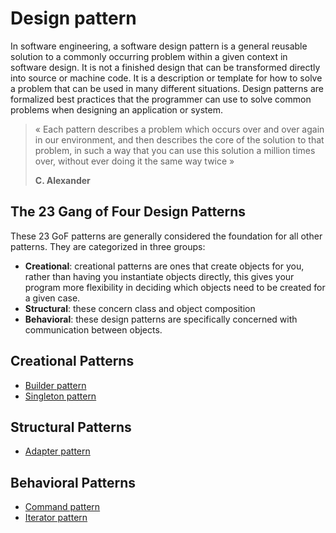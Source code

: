 # Design pattern 

In software engineering, a software design pattern is a general reusable solution to a commonly occurring problem within a given context in software design. It is not a finished design that can be transformed directly into source or machine code. It is a description or template for how to solve a problem that can be used in many different situations. Design patterns are formalized best practices that the programmer can use to solve common problems when designing an application or system.

> « Each pattern describes a problem which occurs over and over
> again in our environment, and then describes the core of the solution
> to that problem, in such a way that you can use this solution a million
> times over, without ever doing it the same way twice »
> 
> **C. Alexander**

## The 23 Gang of Four Design Patterns 

These 23 GoF patterns are generally considered the foundation for all other patterns. They are categorized in three groups: 

- **Creational**: creational patterns are ones that create objects for you, rather than having you instantiate objects directly, this gives your program more flexibility in deciding which objects need to be created for a given case.
- **Structural**: these concern class and object composition
- **Behavioral**: these design patterns are specifically concerned with communication between objects.

## Creational Patterns

- [Builder pattern](builder/README.md)
- [Singleton pattern](singleton/README.md)

## Structural Patterns

- [Adapter pattern](adapter/README.md)

## Behavioral Patterns

- [Command pattern](command/README.md)
- [Iterator pattern](iterator/README.md)

